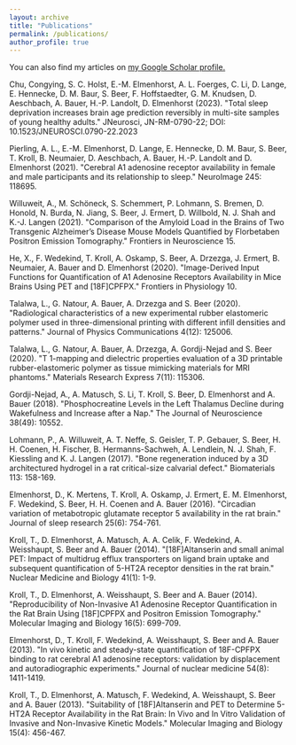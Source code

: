 ```yaml
---
layout: archive
title: "Publications"
permalink: /publications/
author_profile: true
---
```



You can also find my articles on <u><a href="https://scholar.google.com/citations?user=40pXi6wAAAAJ&hl=de&oi=ao">my Google Scholar profile</a>.</u>

Chu, Congying, S. C. Holst, E.-M. Elmenhorst, A. L. Foerges, C. Li, D. Lange, E. Hennecke, D. M. Baur, S. Beer, F. Hoffstaedter, G. M. Knudsen, D. Aeschbach, A. Bauer, H.-P. Landolt, D. Elmenhorst (2023). "Total sleep deprivation increases brain age prediction reversibly in multi-site samples of young healthy adults." JNeurosci, JN-RM-0790-22; DOI: 10.1523/JNEUROSCI.0790-22.2023 

Pierling, A. L., E.-M. Elmenhorst, D. Lange, E. Hennecke, D. M. Baur, S. Beer, T. Kroll, B. Neumaier, D. Aeschbach, A. Bauer, H.-P. Landolt and D. Elmenhorst (2021). "Cerebral A1 adenosine receptor availability in female and male participants and its relationship to sleep." NeuroImage 245: 118695.

Willuweit, A., M. Schöneck, S. Schemmert, P. Lohmann, S. Bremen, D. Honold, N. Burda, N. Jiang, S. Beer, J. Ermert, D. Willbold, N. J. Shah and K.-J. Langen (2021). "Comparison of the Amyloid Load in the Brains of Two Transgenic Alzheimer’s Disease Mouse Models Quantified by Florbetaben Positron Emission Tomography." Frontiers in Neuroscience 15.

He, X., F. Wedekind, T. Kroll, A. Oskamp, S. Beer, A. Drzezga, J. Ermert, B. Neumaier, A. Bauer and D. Elmenhorst (2020). "Image-Derived Input Functions for Quantification of A1 Adenosine Receptors Availability in Mice Brains Using PET and [18F]CPFPX." Frontiers in Physiology 10.

Talalwa, L., G. Natour, A. Bauer, A. Drzezga and S. Beer (2020). "Radiological characteristics of a new experimental rubber elastomeric polymer used in three-dimensional printing with different infill densities and patterns." Journal of Physics Communications 4(12): 125006.

Talalwa, L., G. Natour, A. Bauer, A. Drzezga, A. Gordji-Nejad and S. Beer (2020). "T 1-mapping and dielectric properties evaluation of a 3D printable rubber-elastomeric polymer as tissue mimicking materials for MRI phantoms." Materials Research Express 7(11): 115306.

Gordji-Nejad, A., A. Matusch, S. Li, T. Kroll, S. Beer, D. Elmenhorst and A. Bauer (2018). "Phosphocreatine Levels in the Left Thalamus Decline during Wakefulness and Increase after a Nap." The Journal of Neuroscience 38(49): 10552.

Lohmann, P., A. Willuweit, A. T. Neffe, S. Geisler, T. P. Gebauer, S. Beer, H. H. Coenen, H. Fischer, B. Hermanns-Sachweh, A. Lendlein, N. J. Shah, F. Kiessling and K. J. Langen (2017). "Bone regeneration induced by a 3D architectured hydrogel in a rat critical-size calvarial defect." Biomaterials 113: 158-169.

Elmenhorst, D., K. Mertens, T. Kroll, A. Oskamp, J. Ermert, E. M. Elmenhorst, F. Wedekind, S. Beer, H. H. Coenen and A. Bauer (2016). "Circadian variation of metabotropic glutamate receptor 5 availability in the rat brain." Journal of sleep research 25(6): 754-761.

Kroll, T., D. Elmenhorst, A. Matusch, A. A. Celik, F. Wedekind, A. Weisshaupt, S. Beer and A. Bauer (2014). "[18F]Altanserin and small animal PET: Impact of multidrug efflux transporters on ligand brain uptake and subsequent quantification of 5-HT2A receptor densities in the rat brain." Nuclear Medicine and Biology 41(1): 1-9.

Kroll, T., D. Elmenhorst, A. Weisshaupt, S. Beer and A. Bauer (2014). "Reproducibility of Non-Invasive A1 Adenosine Receptor Quantification in the Rat Brain Using [18F]CPFPX and Positron Emission Tomography." Molecular Imaging and Biology 16(5): 699-709.

Elmenhorst, D., T. Kroll, F. Wedekind, A. Weisshaupt, S. Beer and A. Bauer (2013). "In vivo kinetic and steady-state quantification of 18F-CPFPX binding to rat cerebral A1 adenosine receptors: validation by displacement and autoradiographic experiments." Journal of nuclear medicine 54(8): 1411-1419.

Kroll, T., D. Elmenhorst, A. Matusch, F. Wedekind, A. Weisshaupt, S. Beer and A. Bauer (2013). "Suitability of [18F]Altanserin and PET to Determine 5-HT2A Receptor Availability in the Rat Brain: In Vivo and In Vitro Validation of Invasive and Non-Invasive Kinetic Models." Molecular Imaging and Biology 15(4): 456-467.

